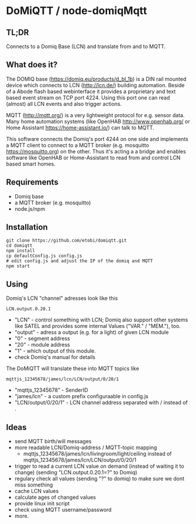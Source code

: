 
# DoMiQTT / node-domiqMqtt

## TL;DR

Connects to a Domiq Base (LCN) and translate from and to MQTT.

## What does it?

The DOMIQ base (https://domiq.eu/products/d_bl_1b) is a DIN rail mounted device which connects to LCN (http://lcn.de/) building automation.
Beside of a Abode flash based webinterface it provides a proprietary and text based event stream on TCP port 4224. Using this port one 
can read (almost) all LCN events and also trigger actions.

MQTT (http://mqtt.org/) is a very lightweight protocol for e.g. sensor data. Many home automation systems 
(like OpenHAB http://www.openhab.org/ or Home Assistant https://home-assistant.io/) can talk to MQTT.

This software connects the Domiq's port 4244 on one side and implements a MQTT client to connect to a MQTT broker (e.g. mosquitto https://mosquitto.org) on the other.
Thus it's acting a a bridge and enables software like OpenHAB or Home-Assistant to read from and control LCN based smart homes.

## Requirements

* Domiq base
* a MQTT broker (e.g. mosquitto)
* node.js/npm

## Installation

    git clone https://github.com/etobi/domiqtt.git 
    cd domiqtt
    npm install
    cp defaultConfig.js config.js
    # edit config.js and adjust the IP of the domiq and MQTT
    npm start

## Using

Domiq's LCN "channel" adresses look like this

    LCN.output.0.20.1

* "LCN" - control something with LCN; Domiq also support other systems like SATEL and provides some internal Values ("VAR." / "MEM."), too.
* "output" - adress a output (e.g. for a light) of given LCN module
* "0" - segment address
* "20" - module address
* "1" - which output of this module.
* check Domiq's manual for details

The DoMiQTT will translate these into MQTT topics like

    mqttjs_12345678/james/lcn/LCN/output/0/20/1
    
* "mqttjs_12345678" - SenderID
* "james/lcn" - a custom prefix configuraable in config.js
* "LCN/output/0/20/1" - LCN channel address separated with / ínstead of .

## Ideas

* send MQTT birth/will messages
* more readable LCN/Domiq-address / MQTT-topic mapping
  * mqttjs_12345678/james/lcn/livingroom/light/ceiling instead of mqttjs_12345678/james/lcn/LCN/output/0/20/1
* trigger to read a current LCN value on demand (instead of waiting it to change) (sending "LCN.output.0.20.1=?" to Domiq)
* regulary check all values (sending "?" to domiq) to make sure we dont miss something
* cache LCN values
* calculate ages of changed values
* provide linux init script
* check using MQTT username/password
* more.
